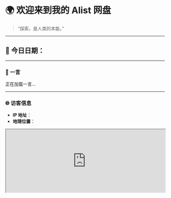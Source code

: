 # 🌍 欢迎来到我的 Alist 网盘

> “探索，是人类的本能。”

---

## 📅 今日日期：<span id="today-date"></span>
<script>
  document.getElementById("today-date").textContent = new Date().toLocaleDateString();
</script>


---

### 🧾 一言
<script src="https://v1.hitokoto.cn/?encode=js&select=%23hitokoto" defer></script>
<div id="hitokoto">正在加载一言...</div>


---

### 🌐 访客信息
- **IP 地址**：<span id="ip"></span>
- **地理位置**：<span id="location"></span>
<script>
  fetch("https://ipapi.co/json/")
    .then(response => response.json())
    .then(data => {
      document.getElementById("ip").textContent = data.ip;
      document.getElementById("location").textContent = `${data.city}, ${data.region}, ${data.country_name}`;
    })
    .catch(() => {
      document.getElementById("ip").textContent = "获取失败";
      document.getElementById("location").textContent = "获取失败";
    });
</script>

<div align="center">
  <iframe width="100%" height="200" src="https://ip.skk.moe/simple" frameborder="1"></iframe>
</div>
